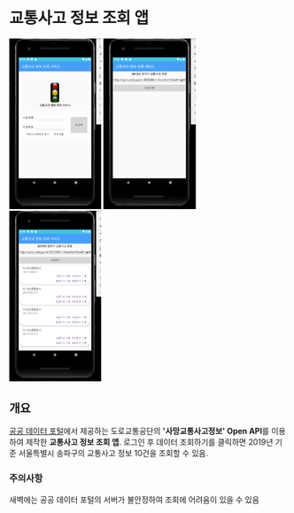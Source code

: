 # 교통사고 정보 조회 앱

<img width="33%" height="" src="./png/14-1.png"></img>
<img width="33%" height="" src="./png/14-2.png"></img>
<img width="33%" height="" src="./png/14-3.png"></img>

## 개요
<a href="https://www.data.go.kr">공공 데이터 포털</a>에서 제공하는 도로교통공단의 **'사망교통사고정보' Open API**를 이용하여 제작한 **교통사고 정보 조회 앱**.
로그인 후 데이터 조회하기를 클릭하면 2019년 기준 서울특별시 송파구의 교통사고 정보 10건을 조회할 수 있음.

### 주의사항
새벽에는 공공 데이터 포털의 서버가 불안정하여 조회에 어려움이 있을 수 있음
